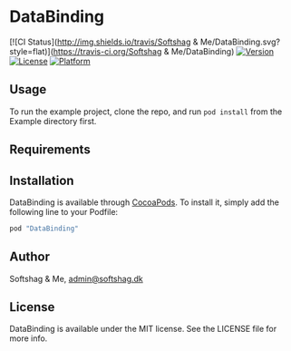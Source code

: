 # DataBinding

[![CI Status](http://img.shields.io/travis/Softshag & Me/DataBinding.svg?style=flat)](https://travis-ci.org/Softshag & Me/DataBinding)
[![Version](https://img.shields.io/cocoapods/v/DataBinding.svg?style=flat)](http://cocoapods.org/pods/DataBinding)
[![License](https://img.shields.io/cocoapods/l/DataBinding.svg?style=flat)](http://cocoapods.org/pods/DataBinding)
[![Platform](https://img.shields.io/cocoapods/p/DataBinding.svg?style=flat)](http://cocoapods.org/pods/DataBinding)

## Usage

To run the example project, clone the repo, and run `pod install` from the Example directory first.

## Requirements

## Installation

DataBinding is available through [CocoaPods](http://cocoapods.org). To install
it, simply add the following line to your Podfile:

```ruby
pod "DataBinding"
```

## Author

Softshag & Me, admin@softshag.dk

## License

DataBinding is available under the MIT license. See the LICENSE file for more info.
